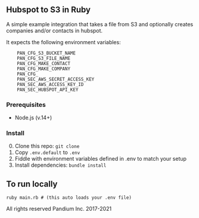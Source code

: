## Hubspot to S3 in Ruby

A simple example integration that takes a file from S3 and optionally creates companies and/or contacts in hubspot.

It expects the following environment variables:

```
    PAN_CFG_S3_BUCKET_NAME
    PAN_CFG_S3_FILE_NAME
    PAN_CFG_MAKE_CONTACT
    PAN_CFG_MAKE_COMPANY
    PAN_CFG_
    PAN_SEC_AWS_SECRET_ACCESS_KEY
    PAN_SEC_AWS_ACCESS_KEY_ID
    PAN_SEC_HUBSPOT_API_KEY
```


### Prerequisites

- Node.js (v.14+)

### Install

0. Clone this repo: `git clone `
0. Copy `.env.default` to `.env`
0. Fiddle with environment variables defined in .env to match your setup
0. Install dependencies: `bundle install`

## To run locally
`ruby main.rb # (this auto loads your .env file)`



All rights reserved Pandium Inc. 2017-2021

